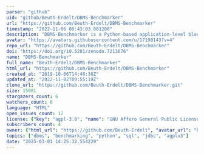 ```yaml
---
parser: "github"
uid: "github/Beuth-Erdelt/DBMS-Benchmarker"
url: "https://github.com/Beuth-Erdelt/DBMS-Benchmarker"
timestamp: "2022-11-06 00:43:03.881208"
description: "DBMS-Benchmarker is a Python-based application-level blackbox benchmark tool for Database Management Systems (DBMS). It connects to a given list of DBMS (via JDBC) and runs a given list of parametrized and randomized (SQL) benchmark queries. Evaluations are available via a Python interface and on an interactive multi-dimensional dashboard."
avatar: "https://avatars.githubusercontent.com/u/17198143?v=4"
repo_url: "https://github.com/Beuth-Erdelt/DBMS-Benchmarker"
doi: "https://doi.org/10.5281/zenodo.7213676"
name: "DBMS-Benchmarker"
full_name: "Beuth-Erdelt/DBMS-Benchmarker"
html_url: "https://github.com/Beuth-Erdelt/DBMS-Benchmarker"
created_at: "2019-10-06T14:48:36Z"
updated_at: "2022-11-02T09:55:19Z"
clone_url: "https://github.com/Beuth-Erdelt/DBMS-Benchmarker.git"
size: 15001
stargazers_count: 6
watchers_count: 6
language: "HTML"
open_issues_count: 17
license: {"key": "agpl-3.0", "name": "GNU Affero General Public License v3.0", "spdx_id": "AGPL-3.0", "url": "https://api.github.com/licenses/agpl-3.0", "node_id": "MDc6TGljZW5zZTE="}
subscribers_count: 4
owner: {"html_url": "https://github.com/Beuth-Erdelt", "avatar_url": "https://avatars.githubusercontent.com/u/17198143?v=4", "login": "Beuth-Erdelt", "type": "Organization"}
topics: ["dbms", "benchmarking", "python", "sql", "jdbc", "agplv3"]
date: "2025-03-01 14:25:32.554229"
---
```

